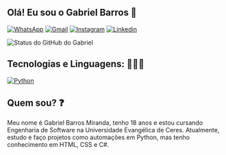 ## Olá! Eu sou o Gabriel Barros 👋
[![WhatsApp](https://img.shields.io/badge/WhatsApp-25D366?style=for-the-badge&logo=whatsapp&logoColor=white)](https://wa.me/qr/NLTYWHJTWJS3I1)
[![Gmail](https://img.shields.io/badge/Gmail-D14836?style=for-the-badge&logo=gmail&logoColor=white)](mailto:barrosmirandagabriel@gmail.com)
[![Instagram](https://img.shields.io/badge/Instagram-E4405F?style=for-the-badge&logo=instagram&logoColor=white)](https://www.instagram.com/gabrielbarros.0_0?igsh=MW0wdGFuYjRzcTc3dA==)
[![Linkedin](https://img.shields.io/badge/LinkedIn-0077B5?style=for-the-badge&logo=linkedin&logoColor=white)]((https://www.linkedin.com/in/gabriel-barros-miranda-008119352?utm_source=share&utm_campaign=share_via&utm_content=profile&utm_medium=android_app))

![Status do GitHub do Gabriel](https://github-readme-stats.vercel.app/api?username=Drevolo&show_icons=true&theme=merko)

## Tecnologias e Linguagens: 👨🏽‍💻

[![Python](https://img.shields.io/badge/Python-14354C?style=for-the-badge&logo=python&logoColor=white)]()

## Quem sou? ❓

Meu nome é Gabriel Barros Miranda, tenho 18 anos e estou cursando Engenharia de Software na Universidade Evangélica de Ceres. Atualmente, estudo e faço projetos como automações em Python, mas tenho conhecimento em HTML, CSS e C#.
